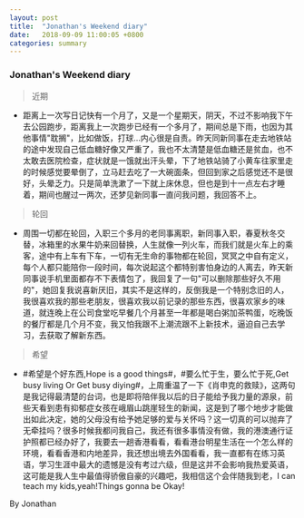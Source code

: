 ```yaml
---
layout: post
title:  "Jonathan's Weekend diary"
date:   2018-09-09 11:00:05 +0800
categories: summary
---
```

### Jonathan's Weekend diary

> 近期

- 距离上一次写日记快有一个月了，又是一个星期天，阴天，不过不影响我下午去公园跑步，距离我上一次跑步已经有一个多月了，期间总是下雨，也因为其他事情"耽搁"，比如做饭，打球...内心很是自责。昨天同新同事在走去地铁站的途中发现自己低血糖好像又严重了，我也不太清楚是低血糖还是贫血，也不太敢去医院检查，症状就是一饿就出汗头晕，下了地铁站骑了小黄车往家里走的时候感觉要晕倒了，立马赶去吃了一大碗面条，但回到家之后感觉还不是很好，头晕乏力。只是简单洗漱了一下就上床休息，但也是到十一点左右才睡着，期间也醒过一两次，还梦见新同事一直问我问题，我回答不上。

> 轮回

- 周围一切都在轮回，入职三个多月的老同事离职，新同事入职，春夏秋冬交替，冰箱里的水果牛奶来回替换，人生就像一列火车，而我们就是火车上的乘客，途中有上车有下车，一切有无生命的事物都在轮回，冥冥之中自有定义，每个人都只能陪你一段时间，每次说起这个都特别害怕身边的人离去，昨天新同事说手机里面都存不下表情包了，我回复了一句"可以删除那些好久不用的"，她回复我说喜新厌旧，其实不是这样的，反倒我是一个特别念旧的人，我很喜欢我的那些老朋友，很喜欢我以前记录的那些东西，很喜欢家乡的味道，就连晚上在公司食堂吃早餐几个月甚至一年都是喝白粥加茶鸭蛋，吃晚饭的餐厅都是几个月不变，我又怕我跟不上潮流跟不上新技术，逼迫自己去学习，去获取了解新东西。

> 希望

- #希望是个好东西,Hope is a good things#，#要么忙于生，要么忙于死,Get busy living Or Get busy diying#，上周重温了一下《肖申克的救赎》，这两句是我记得最清楚的台词，也是即将陪伴我以后的日子能给予我力量的源泉，前些天看到患有抑郁症女孩在峨眉山跳崖轻生的新闻，这是到了哪个地步才能做出如此决定，她的父母没有给予她足够的爱与关怀吗？这一切真的可以抛弃了无牵挂吗？很多时候我都问我自己，我还有很多事情没有做，我的港澳通行证护照都已经办好了，我要去一趟香港看看，看看港台明星生活在一个怎么样的环境，看看香港和内地差异，我还想出境去外国看看，我一直都有在练习英语，学习生涯中最大的遗憾是没有考过六级，但是这并不会影响我热爱英语，这可能是我人生中最值得骄傲自豪的兴趣吧，我相信这个会伴随我到老，I can teach my kids,yeah!Things gonna be Okay!

By Jonathan
